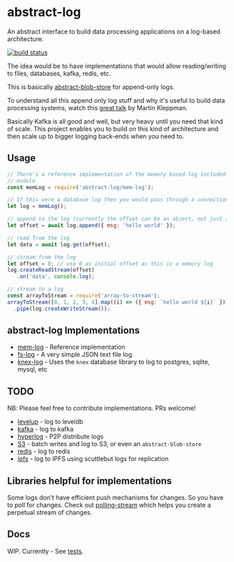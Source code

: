 # abstract-log

An abstract interface to build data processing applications on a log-based architecture.

[![build status](https://secure.travis-ci.org/eugeneware/abstract-log.png)](http://travis-ci.org/eugeneware/abstract-log)

The idea would be to have implementations that would allow reading/writing to files, databases, kafka, redis, etc.

This is basically [abstract-blob-store](https://github.com/maxogden/abstract-blob-store) for append-only logs.

To understand all this append only log stuff and why it's useful to build data processing systems, watch this [great talk](https://www.youtube.com/watch?v=fU9hR3kiOK0) by Martin Kleppman.

Basically Kafka is all good and well, but very heavy until you need that kind of scale. This project enables you to build on this kind of architecture and then scale up to bigger logging back-ends when you need to.

## Usage

``` js
// There's a reference implementation of the memory based log included. Should be its own
// module
const memLog = require('abstract-log/mem-log');

// If this were a database log then you would pass through a connection string
let log = memLog();

// append to the log (currently the offset can be an object, not just an integer)
let offset = await log.append({ msg: 'hello world' });

// read from the log
let data = await log.get(offset);

// stream from the log
let offset = 0; // use 0 as initial offset as this is a memory log
log.createReadStream(offset)
   .on('data', console.log);

// stream to a log
const arrayToStream = require('array-to-stream');
arrayToStream([0, 1, 2, 3, 4].map((i) => ({ msg: `hello world ${i}` })))
  .pipe(log.createWriteStream());
```

## abstract-log Implementations

* [mem-log](https://github.com/eugeneware/abstract-log/blob/master/mem-log.js) - Reference implementation
* [fs-log](https://github.com/eugeneware/fs-log) - A very simple JSON text file log
* [knex-log](https://github.com/noblesamurai/knex-log) - Uses the `knex` database library to log to postgres, sqlite, mysql, etc

## TODO

NB: Please feel free to contribute implementations. PRs welcome!

* [levelup](https://github.com/level/level) - log to leveldb
* [kafka](https://github.com/sohu-co/kafka-node) - log to kafka
* [hyperlog](https://github.com/mafintosh/hyperlog) - P2P distribute logs
* [S3](https://github.com/aws/aws-sdk-js) - batch writes and log to S3, or even an `abstract-blob-store`
* [redis](https://github.com/noderedis/node_redis) - log to redis
* [ipfs](https://github.com/noffle/ipfs-hyperlog) - log to IPFS using scuttlebut logs for replication

## Libraries helpful for implementations

Some logs don't have efficient push mechanisms for changes. So you have to poll for changes. Check out [polling-stream](https://github.com/noblesamurai/polling-stream) which helps you create a perpetual stream of changes.

## Docs

WIP. Currently - See [tests](https://github.com/eugeneware/abstract-log/blob/master/test/abstract/test.js).
